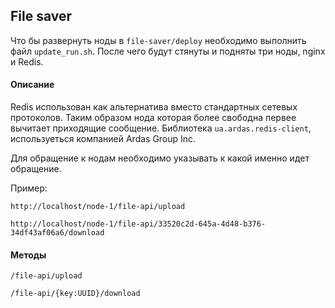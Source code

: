 ## File saver
Что бы развернуть ноды в `file-saver/deploy` необходимо выполнить файл `update_run.sh`.
После чего будут стянуты и подняты три ноды, nginx и Redis.

#### Описание
Redis использован как альтернатива вместо стандартных сетевых протоколов.
Таким образом нода которая более свободна первее вычитает приходящие сообщение.
Библиотека `ua.ardas.redis-client`, используеться компанией Ardas Group Inc.

Для обращение к нодам необходимо указывать к какой именно идет обращение.

Пример:

`http://localhost/node-1/file-api/upload`

`http://localhost/node-1/file-api/33520c2d-645a-4d48-b376-34df43af06a6/download`

#### Методы
`/file-api/upload`

`/file-api/{key:UUID}/download`
